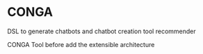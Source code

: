 # CONGA
DSL to generate chatbots and chatbot creation tool recommender

CONGA Tool before add the extensible architecture
